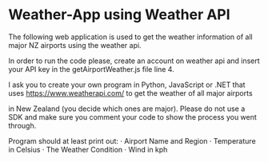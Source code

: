 # Weather-App using Weather API

The following web application is used to get the weather information of all major NZ airports using the weather api. 

In order to run the code please, create an account on weather api and insert your API key in the getAirportWeather.js file line 4.

I ask you to create your own program in Python, JavaScript or .NET that 
uses https://www.weatherapi.com/ to get the weather of all major airports

in New Zealand (you decide which ones are major). Please do not use a SDK 
and make sure you comment your code to show the process you went through.

Program should at least print out:
· Airport Name and Region
· Temperature in Celsius
· The Weather Condition
· Wind in kph

